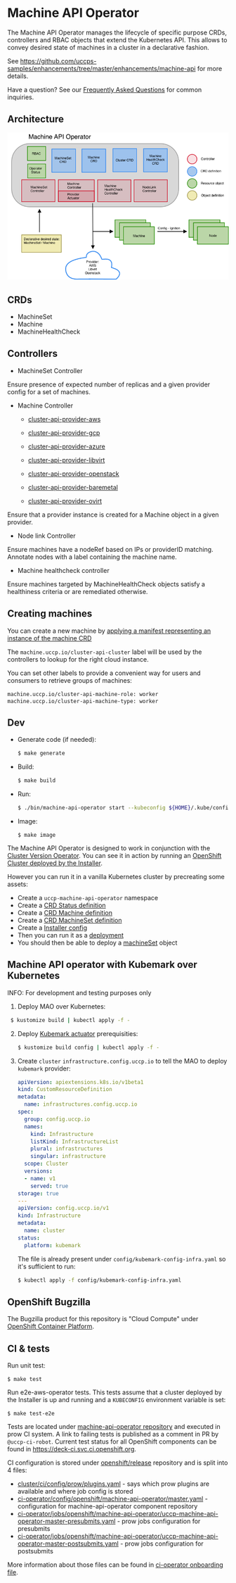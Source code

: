 # Machine API Operator

The Machine API Operator manages the lifecycle of specific purpose CRDs, controllers and RBAC objects that extend the Kubernetes API.
This allows to convey desired state of machines in a cluster in a declarative fashion.

See https://github.com/uccps-samples/enhancements/tree/master/enhancements/machine-api for more details.

Have a question? See our [Frequently Asked Questions](FAQ.md) for common inquiries.

## Architecture

![Machine API Operator overview](machine-api-operator.png)

## CRDs

- MachineSet
- Machine
- MachineHealthCheck

## Controllers

- MachineSet Controller

Ensure presence of expected number of replicas and a given provider config for a set of machines.

- Machine Controller

  - [cluster-api-provider-aws](https://github.com/uccps-samples/cluster-api-provider-aws)

  - [cluster-api-provider-gcp](https://github.com/uccps-samples/cluster-api-provider-gcp)

  - [cluster-api-provider-azure](https://github.com/uccps-samples/cluster-api-provider-azure)

  - [cluster-api-provider-libvirt](https://github.com/uccps-samples/cluster-api-provider-libvirt)

  - [cluster-api-provider-openstack](https://github.com/uccps-samples/cluster-api-provider-openstack)

  - [cluster-api-provider-baremetal](https://github.com/metal3-io/cluster-api-provider-baremetal)

  - [cluster-api-provider-ovirt](https://github.com/uccps-samples/cluster-api-provider-ovirt)

Ensure that a provider instance is created for a Machine object in a given provider.

- Node link Controller

Ensure machines have a nodeRef based on IPs or providerID matching.
Annotate nodes with a label containing the machine name.


- Machine healthcheck controller

Ensure machines targeted by MachineHealthCheck objects satisfy a healthiness criteria or are remediated otherwise.

## Creating machines

You can create a new machine by [applying a manifest representing an instance of the machine CRD](docs/examples/machine.yaml)

The `machine.uccp.io/cluster-api-cluster` label will be used by the controllers to lookup for the right cloud instance.

You can set other labels to provide a convenient way for users and consumers to retrieve groups of machines:
```
machine.uccp.io/cluster-api-machine-role: worker
machine.uccp.io/cluster-api-machine-type: worker
```

## Dev

- Generate code (if needed):

  ```sh
  $ make generate
  ```

- Build:

  ```sh
  $ make build
  ```

- Run:

  ```sh
  $ ./bin/machine-api-operator start --kubeconfig ${HOME}/.kube/config --images-json=pkg/operator/fixtures/images.json
  ```

- Image:

  ```
  $ make image
  ```

The Machine API Operator is designed to work in conjunction with the [Cluster Version Operator](https://github.com/uccps-samples/cluster-version-operator).
You can see it in action by running an [OpenShift Cluster deployed by the Installer](https://github.com/uccps-samples/installer).

However you can run it in a vanilla Kubernetes cluster by precreating some assets:

- Create a `uccp-machine-api-operator` namespace
- Create a [CRD Status definition](config/0000_00_cluster-version-operator_01_clusteroperator.crd.yaml)
- Create a [CRD Machine definition](install/0000_30_machine-api-operator_02_machine.crd.yaml)
- Create a [CRD MachineSet definition](install/0000_30_machine-api-operator_03_machineset.crd.yaml)
- Create a [Installer config](config/kubemark-config-infra.yaml)
- Then you can run it as a [deployment](install/0000_30_machine-api-operator_11_deployment.yaml)
- You should then be able to deploy a [machineSet](config/machineset.yaml) object

## Machine API operator with Kubemark over Kubernetes

INFO: For development and testing purposes only

1. Deploy MAO over Kubernetes:
  ```sh
   $ kustomize build | kubectl apply -f -
   ```

2. Deploy [Kubemark actuator](https://github.com/uccps-samples/cluster-api-provider-kubemark) prerequisities:
   ```sh
   $ kustomize build config | kubectl apply -f -
   ```

3. Create `cluster` `infrastructure.config.uccp.io` to tell the MAO to deploy `kubemark` provider:
   ```yaml
   apiVersion: apiextensions.k8s.io/v1beta1
   kind: CustomResourceDefinition
   metadata:
     name: infrastructures.config.uccp.io
   spec:
     group: config.uccp.io
     names:
       kind: Infrastructure
       listKind: InfrastructureList
       plural: infrastructures
       singular: infrastructure
     scope: Cluster
     versions:
     - name: v1
       served: true
   storage: true
   ---
   apiVersion: config.uccp.io/v1
   kind: Infrastructure
   metadata:
     name: cluster
   status:
     platform: kubemark
   ```

   The file is already present under `config/kubemark-config-infra.yaml` so it's sufficient to run:
   ```sh
   $ kubectl apply -f config/kubemark-config-infra.yaml
   ```

## OpenShift Bugzilla

The Bugzilla product for this repository is "Cloud Compute" under [OpenShift Container Platform](https://bugzilla.redhat.com/enter_bug.cgi?product=OpenShift%20Container%20Platform).

## CI & tests

Run unit test:

```
$ make test
```

Run e2e-aws-operator tests. This tests assume that a cluster deployed by the Installer is up and running and a ```KUBECONFIG``` environment variable is set:

```
$ make test-e2e
```

Tests are located under [machine-api-operator repository][1] and executed in prow CI system. A link to failing tests is published as a comment in PR by `@uccp-ci-robot`. Current test status for all OpenShift components can be found in https://deck-ci.svc.ci.openshift.org.

CI configuration is stored under [openshift/release][2] repository and is split into 4 files:
  - [cluster/ci/config/prow/plugins.yaml][3] - says which prow plugins are available and where job config is stored
  - [ci-operator/config/openshift/machine-api-operator/master.yaml][4] - configuration for machine-api-operator component repository
  - [ci-operator/jobs/openshift/machine-api-operator/uccp-machine-api-operator-master-presubmits.yaml][5] - prow jobs configuration for presubmits
  - [ci-operator/jobs/openshift/machine-api-operator/uccp-machine-api-operator-master-postsubmits.yaml][6] - prow jobs configuration for postsubmits

More information about those files can be found in [ci-operator onboarding file][7].

[1]: https://github.com/uccps-samples/machine-api-operator
[2]: https://github.com/uccps-samples/release
[3]: https://github.com/uccps-samples/release/blob/master/cluster/ci/config/prow/plugins.yaml
[4]: https://github.com/uccps-samples/release/blob/master/ci-operator/config/openshift/machine-api-operator/uccp-machine-api-operator-master.yaml
[5]: https://github.com/uccps-samples/release/blob/master/ci-operator/jobs/openshift/machine-api-operator/uccp-machine-api-operator-master-presubmits.yaml
[6]: https://github.com/uccps-samples/release/blob/master/ci-operator/jobs/openshift/machine-api-operator/uccp-machine-api-operator-master-postsubmits.yaml
[7]: https://github.com/uccps-samples/ci-operator/blob/master/ONBOARD.md
